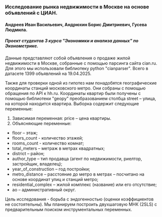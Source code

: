 ### Исследование рынка недвижимости в Москве на основе объявлений с ЦИАН.
#### Андреев Иван Васильевич, Андрюхин Борис Дмитриевич, Гусева Людмила.
##### Проект студентов 3 курса "Экономики и анализа данных" по Эконометрике.

Данные представляют собой объявления о продаже жилой недвижимости в Москве, собранные с помощью парсинга сайта cian.ru. Для этого мы использовали библиотеку python "cianparser". Всего в датасете 1399 объявлений на 19.04.2025.

Также для проверки одной из гипотез нам понадобятся географические координаты станций московского метро. Они собраны с помощью обращения по API к hh.ru. Координаты квартир были получены с помощью библиотеки "geopy" преобразованием столбца street – улица, на которой находится квартира.
Выборка содержит следующие переменные:
1. Зависимая переменная: price – цена квартиры.
2. Объясняющие переменные:
  * floor – этаж;
  * floors_count - количество этажей;
  * rooms_count - количество комнат;
  * total_meters – метраж в метрах квадратных;
  * district – район;
  * author_type – тип продавца (агент по недвижимости, риелтор, застройщик, владелец);
  * year_of_construction – год постройки;
  * metro_distance – расстояние до метро в метрах – посчитано на основе координат улиц и станций метро;
  * residential_complex – жилой комплекс (название) или его отсутствие;
  * ao – административный округ.

Цель исследования - борьба с эндогенностью (оценки коэффициентов не состоятельны). Мы планируем построить двухшаговую МНК (2SLS) с предварительным поиском инструментальных переменных.
